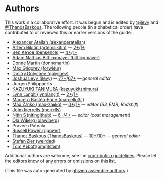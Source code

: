 # Authors

This work is a collaborative effort.
It was begun and is edited by [@jlevy](https://github.com/jlevy) and [@ThanosBaskous](https://github.com/ThanosBaskous).
The following people (in alphabetical order) have contributed to or reviewed this or earlier versions of the guide.


* [Alexander Atallah (alexanderatallah)](https://github.com/alexanderatallah)
* [Artem Nikitin (artemnikitin)](https://github.com/artemnikitin) — [2+](https://github.com/open-guides/og-aws/commits?author=artemnikitin)/[1+](https://github.com/open-guides/og-aws/issues?q=author%3Aartemnikitin)
* [Ben Kehoe (benkehoe)](https://github.com/benkehoe) — [4+](https://github.com/open-guides/og-aws/commits?author=benkehoe)/[1+](https://github.com/open-guides/og-aws/issues?q=author%3Abenkehoe)
* [Adam Mathias Bittlingmayer (bittlingmayer)](https://github.com/bittlingmayer)
* [Donne Martin (donnemartin)](https://github.com/donnemartin)
* [Max Grigorev (forwidur)](https://github.com/forwidur)
* [Dmitry Golyshev (golyshev)](https://github.com/golyshev)
* [Joshua Levy (jlevy)](https://github.com/jlevy) — [77+](https://github.com/open-guides/og-aws/commits?author=jlevy)/[67+](https://github.com/open-guides/og-aws/issues?q=author%3Ajlevy) — _general editor_
* Jurgen Philippaerts
* [KAZUYUKI TANIMURA (kazuyukitanimura)](https://github.com/kazuyukitanimura)
* [Lynn Langit (lynnlangit)](https://github.com/lynnlangit) — [2+](https://github.com/open-guides/og-aws/commits?author=lynnlangit)/[1+](https://github.com/open-guides/og-aws/issues?q=author%3Alynnlangit)
* [Marcello Bastéa-Forte (marcello3d)](https://github.com/marcello3d)
* [Max Zanko (max-zanko)](https://github.com/max-zanko) — [0+](https://github.com/open-guides/og-aws/commits?author=max-zanko)/[1+](https://github.com/open-guides/og-aws/issues?q=author%3Amax-zanko) — _editor (S3, EMR, Redshift)_
* [John Merrells (merrells)](https://github.com/merrells)
* [Nitin S (nitingithub)](https://github.com/nitingithub) — [6+](https://github.com/open-guides/og-aws/commits?author=nitingithub)/[4+](https://github.com/open-guides/og-aws/issues?q=author%3Anitingithub) — _editor (cost management)_
* [Ola Wiberg (olawiberg)](https://github.com/olawiberg)
* Praveen Patnala
* [Russell Power (rjpower)](https://github.com/rjpower)
* [Thanos Baskous (ThanosBaskous)](https://github.com/ThanosBaskous) — [10+](https://github.com/open-guides/og-aws/commits?author=ThanosBaskous)/[10+](https://github.com/open-guides/og-aws/issues?q=author%3AThanosBaskous) — _general editor_
* [Stefan Zier (weirded)](https://github.com/weirded)
* [Tom Abbott(omgitstom)](https://github.com/omgitstom)

Additional authors are welcome; see the [contribution guidelines](CONTRIBUTING.md).
Please let the editors know of any errors or omissions on this list.



(This file was auto-generated by [ghizmo assemble-authors](https://github.com/jlevy/ghizmo).)
